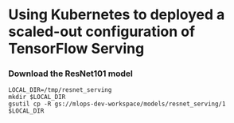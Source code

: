 # Using Kubernetes to deployed a scaled-out configuration of TensorFlow Serving

### Download the ResNet101 model

```
LOCAL_DIR=/tmp/resnet_serving
mkdir $LOCAL_DIR
gsutil cp -R gs://mlops-dev-workspace/models/resnet_serving/1 $LOCAL_DIR
```


